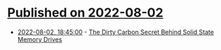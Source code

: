 # [Published on 2022-08-02](index.md)

* [2022-08-02, 18:45:00](https://hardware.slashdot.org/story/22/08/02/1837229/the-dirty-carbon-secret-behind-solid-state-memory-drives?utm_source=rss1.0mainlinkanon&utm_medium=feed) - [The Dirty Carbon Secret Behind Solid State Memory Drives](https://hardware.slashdot.org/story/22/08/02/1837229/the-dirty-carbon-secret-behind-solid-state-memory-drives?utm_source=rss1.0mainlinkanon&utm_medium=feed)
